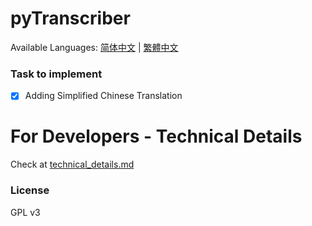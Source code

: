 # pyTranscriber

Available Languages:
[简体中文](https://github.com/OregonTeamWE/pyTranscriber/tree/Simplified-Chinese) | [繁體中文](https://github.com/OregonTeamWE/pyTranscriber/tree/Traditional-Chinese)

### Task to implement

- [x] Adding Simplified Chinese Translation

<h1>For Developers - Technical Details</h1>
Check at <a href="https://github.com/raryelcostasouza/pyTranscriber/blob/master/doc/technical_details.md">technical_details.md<a>

### License

GPL v3
